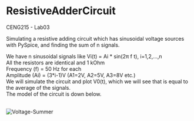 # ResistiveAdderCircuit <br />
CENG215 - Lab03 <br />

Simulating a resistive adding circuit which has sinusoidal voltage sources with PySpice, and finding the sum of n signals.

We have n sinusoidal signals like Vi(t) = Ai * sin(2π f t), i=1,2,...,n <br />
All the resistors are identical and 1 kOhm <br />
Frequency (f) = 50 Hz for each <br />
Amplitude (Ai) = (3*i-1)V (A1=2V, A2=5V, A3=8V etc.) <br />
We will simulate the circuit and plot V0(t), which we will see that is equal to the average of the signals. <br />
The model of the circuit is down below. <br /> <br />

![Voltage-Summer](https://user-images.githubusercontent.com/76255152/197852348-a89a2d94-d310-425d-9eb5-8f1df08ad32a.gif)

